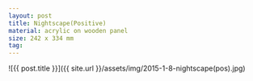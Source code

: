 ```yaml
---
layout: post
title: Nightscape(Positive)
material: acrylic on wooden panel
size: 242 x 334 mm
tag:
---
```


![{{ post.title }}]({{ site.url }}/assets/img/2015-1-8-nightscape(pos).jpg)
